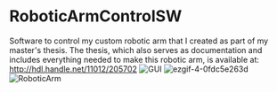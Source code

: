 # RoboticArmControlSW
Software to control my custom robotic arm that I created as part of my master's thesis. The thesis, which also serves as documentation and includes everything needed to make this robotic arm, is available at: http://hdl.handle.net/11012/205702
![GUI](https://github.com/jakubkvapil/RoboticArmControlSW/assets/136896240/42156682-0411-47c8-8a2a-3b1bddeaf883)
![ezgif-4-0fdc5e263d](https://github.com/jakubkvapil/RoboticArmControlSW/assets/136896240/aa9f7323-4470-4c6b-a7ba-bdca43b54612)
![RoboticArm](https://github.com/jakubkvapil/RoboticArmControlSW/assets/136896240/82d8e590-1eaf-4810-b87f-6b03ba94a386)
